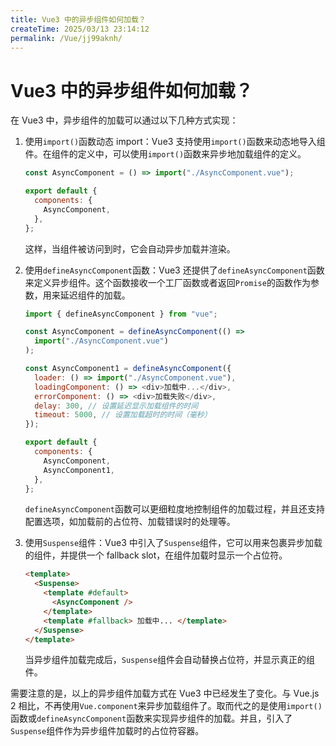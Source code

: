 ```yaml
---
title: Vue3 中的异步组件如何加载？
createTime: 2025/03/13 23:14:12
permalink: /Vue/jj99aknh/
---
```

# Vue3 中的异步组件如何加载？

在 Vue3 中，异步组件的加载可以通过以下几种方式实现：

1. 使用`import()`函数动态 import：Vue3 支持使用`import()`函数来动态地导入组件。在组件的定义中，可以使用`import()`函数来异步地加载组件的定义。

   ```javascript
   const AsyncComponent = () => import("./AsyncComponent.vue");

   export default {
     components: {
       AsyncComponent,
     },
   };
   ```

   这样，当组件被访问到时，它会自动异步加载并渲染。

2. 使用`defineAsyncComponent`函数：Vue3 还提供了`defineAsyncComponent`函数来定义异步组件。这个函数接收一个工厂函数或者返回`Promise`的函数作为参数，用来延迟组件的加载。

   ```javascript
   import { defineAsyncComponent } from "vue";

   const AsyncComponent = defineAsyncComponent(() =>
     import("./AsyncComponent.vue")
   );

   const AsyncComponent1 = defineAsyncComponent({
     loader: () => import("./AsyncComponent.vue"),
     loadingComponent: () => <div>加载中...</div>,
     errorComponent: () => <div>加载失败</div>,
     delay: 300, // 设置延迟显示加载组件的时间
     timeout: 5000, // 设置加载超时的时间（毫秒）
   });

   export default {
     components: {
       AsyncComponent,
       AsyncComponent1,
     },
   };
   ```

   `defineAsyncComponent`函数可以更细粒度地控制组件的加载过程，并且还支持配置选项，如加载前的占位符、加载错误时的处理等。

3. 使用`Suspense`组件：Vue3 中引入了`Suspense`组件，它可以用来包裹异步加载的组件，并提供一个 fallback slot，在组件加载时显示一个占位符。

   ```html
   <template>
     <Suspense>
       <template #default>
         <AsyncComponent />
       </template>
       <template #fallback> 加载中... </template>
     </Suspense>
   </template>
   ```

   当异步组件加载完成后，`Suspense`组件会自动替换占位符，并显示真正的组件。

需要注意的是，以上的异步组件加载方式在 Vue3 中已经发生了变化。与 Vue.js 2 相比，不再使用`Vue.component`来异步加载组件了。取而代之的是使用`import()`函数或`defineAsyncComponent`函数来实现异步组件的加载。并且，引入了`Suspense`组件作为异步组件加载时的占位符容器。
